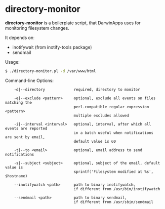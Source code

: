 # directory-monitor

**directory-monitor** is a boilerplate script, that DarwinApps uses for monitoring filesystem changes. 

It depends on:

* inotifywait (from inotify-tools package)
* sendmail 

Usage:

```sh
$ ./directory-monitor.pl -d /var/www/html
```

Command-line Options:

```
    -d|--directory             required, directory to monitor

    -e|--exclude <pattern>     optional, exclude all events on files matching the
                               perl-compatible regular expression <pattern>
                               multiple excludes allowed

    -i|--interval <interval>   optional, interval, after which all events are reported
                               in a batch useful when notifications are sent by email,
                               default value is 60

    -t|--to <email>            optional, email address to send notifications

    -s|--subject <subject>     optional, subject of the email, default value is
                               sprintf('Filesystem modified at %s', $hostname)

    --inotifywatch <path>      path to binary inotifywatch,
                               if different from /usr/bin/inotifywatch

    --sendmail <path>          path to binary sendmail,
                               if different from /usr/sbin/sendmail

```
